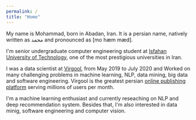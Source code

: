 ```yaml
---
permalink: /
title: "Home"
---
```


My name is Mohammad, born in Abadan, Iran. It is a persian name, natively written as محمد and pronounced as [mo hæm mæd].

I'm senior undergraduate computer engineering student at [Isfahan University of Technology](https://cwur.org/2018-19/Isfahan-University-of-Technology.php), one of the most prestigious universities in Iran. 

I was a data scientist at [Virgool](https://virgool.io/), from May 2019 to July 2020 and Worked on many challenging problems in machine learning, NLP, data mining, big data and software engineering. Virgool is the greatest persian [online publishing platform](https://en.wikipedia.org/wiki/Electronic_publishing) serving millions of users per month.

I'm a machine learning enthusiast and currently reseaching on NLP and deep recommendation system. Besides that, I'm also interested in data minig, software engineering and computer vision.